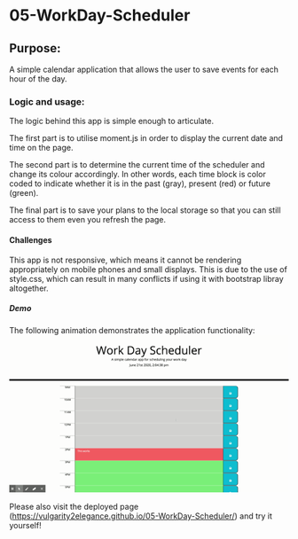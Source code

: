 # 05-WorkDay-Scheduler

## Purpose:

A simple calendar application that allows the user to save events for each hour of the day.

### Logic and usage:

The logic behind this app is simple enough to articulate.

The first part is to utilise moment.js in order to display the current date and time on the page.

The second part is to determine the current time of the scheduler and change its colour accordingly. In other words, each time block is color coded to indicate whether it is in the past (gray), present (red) or future (green).

The final part is to save your plans to the local storage so that you can still access to them even you refresh the page.

#### Challenges

This app is not responsive, which means it cannot be rendering appropriately on mobile phones and small displays. This is due to the use of style.css, which can result in many conflicts if using it with bootstrap libray altogether.

##### Demo

The following animation demonstrates the application functionality:
![day planner demo](./Assets/Work-Day-Scheduler.gif)

Please also visit the deployed page (https://vulgarity2elegance.github.io/05-WorkDay-Scheduler/) and try it yourself!

